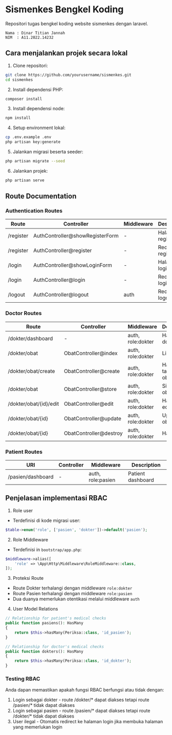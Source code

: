 # Sismenkes Bengkel Koding

Repositori tugas bengkel koding website sismenkes dengan laravel.

```
Nama : Dinar Titian Jannah
NIM  : A11.2022.14232
```

## Cara menjalankan projek secara lokal

1. Clone repositori:
```bash
git clone https://github.com/yourusername/sismenkes.git
cd sismenkes
```

2. Install dependensi PHP:
```bash
composer install
```

3. Install dependensi node:
```bash
npm install
```

4. Setup environment lokal:
```bash
cp .env.example .env
php artisan key:generate
```

5. Jalankan migrasi beserta seeder:
```bash
php artisan migrate --seed
```

6. Jalankan projek:
```bash
php artisan serve
```

## Route Documentation

### Authentication Routes
| Route | Controller | Middleware | Deskripsi |
|-------|------------|------------|-----------|
| /register | AuthController@showRegisterForm | - | Halaman register |
| /register | AuthController@register | - | Redirect register |
| /login | AuthController@showLoginForm | - | Halaman login |
| /login | AuthController@login | - | Redirect login |
| /logout | AuthController@logout | auth | Redirect logout |

### Doctor Routes
| Route | Controller | Middleware | Description |
|-------|------------|------------|-------------|
| /dokter/dashboard | - | auth, role:dokter | Halaman dokter |
| /dokter/obat | ObatController@index | auth, role:dokter | List obat |
| /dokter/obat/create | ObatController@create | auth, role:dokter | Halaman tambah obat |
| /dokter/obat | ObatController@store | auth, role:dokter | Simpan obat |
| /dokter/obat/{id}/edit | ObatController@edit | auth, role:dokter | Halaman edit obat |
| /dokter/obat/{id} | ObatController@update | auth, role:dokter | Update obat |
| /dokter/obat/{id} | ObatController@destroy | auth, role:dokter | Hapus obat |

### Patient Routes
| URI | Controller | Middleware | Description |
|-----|------------|------------|-------------|
| /pasien/dashboard | - | auth, role:pasien | Patient dashboard |

## Penjelasan implementasi RBAC

1. Role user
- Terdefinisi di kode migrasi user:
```php
$table->enum('role', ['pasien', 'dokter'])->default('pasien');
```

2. Role Middleware
- Terdefinisi in `bootstrap/app.php`:
```php
$middleware->alias([
    'role' => \App\Http\Middleware\RoleMiddleware::class,
]);
```

3. Proteksi Route
- Route Dokter terhalangi dengan middleware `role:dokter`
- Route Pasien terhalangi dengan middleware `role:pasien`
- Dua duanya memerlukan otentikasi melalui middleware `auth`

4. User Model Relations
```php
// Relationship for patient's medical checks
public function pasiens(): HasMany
{
    return $this->hasMany(Periksa::class, 'id_pasien');
}

// Relationship for doctor's medical checks
public function dokters(): HasMany
{
    return $this->hasMany(Periksa::class, 'id_dokter');
}
```

### Testing RBAC

Anda dapan memastikan apakah fungsi RBAC berfungsi atau tidak dengan:
1. Login sebagai dokter - route /dokter/* dapat diakses tetapi route /pasien/* tidak dapat diakses
2. Login sebagai pasien - route /pasien/* dapat diakses tetapi route /dokter/* tidak dapat diakses
3. User ilegal - Otomatis redirect ke halaman login jika membuka halaman yang memerlukan login